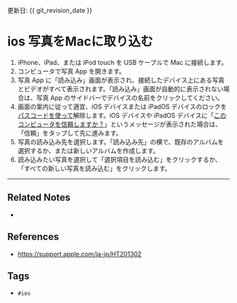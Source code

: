 更新日: {{ git_revision_date }}

# ios 写真をMacに取り込む
1. iPhone、iPad、または iPod touch を USB ケーブルで Mac に接続します。
2. コンピュータで写真 App を開きます。
3. 写真 App に「読み込み」画面が表示され、接続したデバイス上にある写真とビデオがすべて表示されます。「読み込み」画面が自動的に表示されない場合は、写真 App のサイドバーでデバイスの名前をクリックしてください。
4. 画面の案内に従って適宜、iOS デバイスまたは iPadOS デバイスのロックを[パスコードを使って](https://support.apple.com/ja-jp/HT204060)解除します。iOS デバイスや iPadOS デバイスに「[このコンピュータを信頼しますか？](https://support.apple.com/ja-jp/HT202778)」というメッセージが表示された場合は、「信頼」をタップして先に進みます。
5. 写真の読み込み先を選択します。「読み込み先」の横で、既存のアルバムを選択するか、または新しいアルバムを作成します。
6. 読み込みたい写真を選択して「選択項目を読み込む」をクリックするか、「すべての新しい写真を読み込む」をクリックします。



---
## Related Notes
- 

## References
- https://support.apple.com/ja-jp/HT201302

## Tags
- `#ios` 